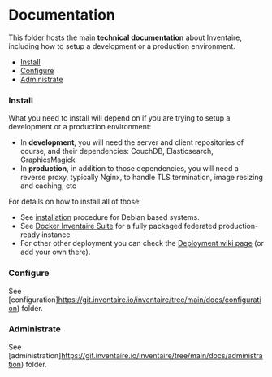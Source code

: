 # Documentation

This folder hosts the main **technical documentation** about Inventaire, including how to setup a development or a production environment.

<!-- START doctoc generated TOC please keep comment here to allow auto update -->
<!-- DON'T EDIT THIS SECTION, INSTEAD RE-RUN doctoc TO UPDATE -->

- [Install](#install)
- [Configure](#configure)
- [Administrate](#administrate)

<!-- END doctoc generated TOC please keep comment here to allow auto update -->

### Install

What you need to install will depend on if you are trying to setup a development or a production environment:
* In **development**, you will need the server and client repositories of course, and their dependencies: CouchDB, Elasticsearch, GraphicsMagick
* In **production**, in addition to those dependencies, you will need a reverse proxy, typically Nginx, to handle TLS termination, image resizing and caching, etc

For details on how to install all of those:
* See [installation](./installation) procedure for Debian based systems.
* See [Docker Inventaire Suite](https://git.inventaire.io/docker-inventaire) for a fully packaged federated production-ready instance
* For other other deployment you can check the [Deployment wiki page](https://wiki.inventaire.io/wiki/Deployment) (or add your own there).

### Configure

See [configuration]https://git.inventaire.io/inventaire/tree/main/docs/configuration) folder.

### Administrate

See [administration]https://git.inventaire.io/inventaire/tree/main/docs/administration) folder.
